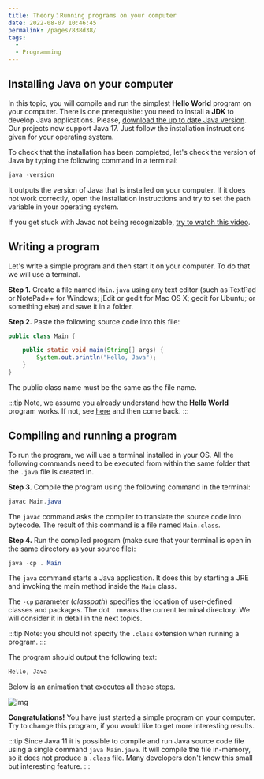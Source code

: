 ```yaml
---
title: Theory：Running programs on your computer
date: 2022-08-07 10:46:45
permalink: /pages/838d38/
tags:
  - 
  - Programming
---
```

## Installing Java on your computer

In this topic, you will compile and run the simplest **Hello World** program on your computer. There is one prerequisite: you need to install a **JDK** to develop Java applications. Please, [download the up to date Java version](https://www.oracle.com/java/technologies/downloads/). Our projects now support Java 17. Just follow the installation instructions given for your operating system.

To check that the installation has been completed, let's check the version of Java by typing the following command in a terminal:

```java
java -version
```

It outputs the version of Java that is installed on your computer. If it does not work correctly, open the installation instructions and try to set the `path` variable in your operating system.

If you get stuck with Javac not being recognizable, [try to watch this video](https://www.youtube.com/watch?v=7zIvAxaRy_U).

## Writing a program

Let's write a simple program and then start it on your computer. To do that we will use a terminal.

**Step 1.** Create a file named `Main.java` using any text editor (such as TextPad or NotePad++ for Windows; jEdit or gedit for Mac OS X; gedit for Ubuntu; or something else) and save it in a folder.

**Step 2.** Paste the following source code into this file:

```java
public class Main {

    public static void main(String[] args) {
        System.out.println("Hello, Java");
    }
}
```

The public class name must be the same as the file name.


:::tip
Note, we assume you already understand how the **Hello World** program works. If not, see [here](https://hyperskill.org/learn/lesson/67844/) and then come back.
:::


## Compiling and running a program

To run the program, we will use a terminal installed in your OS. All the following commands need to be executed from within the same folder that the `.java` file is created in.

**Step 3.** Compile the program using the following command in the terminal:

```java
javac Main.java
```

The `javac` command asks the compiler to translate the source code into bytecode. The result of this command is a file named `Main.class`.

**Step 4.** Run the compiled program (make sure that your terminal is open in the same directory as your source file):

```java
java -cp . Main
```

The `java` command starts a Java application. It does this by starting a JRE and invoking the main method inside the `Main` class.

The `-cp` parameter (*classpath*) specifies the location of user-defined classes and packages. The dot `.` means the current terminal directory. We will consider it in detail in the next topics.


:::tip
Note: you should not specify the `.class` extension when running a program.
:::


The program should output the following text:

```java
Hello, Java
```

Below is an animation that executes all these steps.

![img](https://ucarecdn.com/a4678ea3-6d23-464e-bc65-54bab5c64a77/)

**Congratulations!** You have just started a simple program on your computer. Try to change this program, if you would like to get more interesting results.


:::tip
Since Java 11 it is possible to compile and run Java source code file using a single command `java Main.java`. It will compile the file in-memory, so it does not produce a `.class` file. Many developers don't know this small but interesting feature.
:::